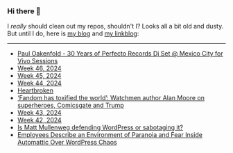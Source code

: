 ### Hi there 👋

I _really_ should clean out my repos, shouldn't I? Looks all a bit old and dusty. But until I do, here is [my blog](https://lostfocus.de/) and [my linkblog](https://dominikschwind.com/links):

--- 

<!-- POST-LIST:START -->
- [Paul Oakenfold - 30 Years of Perfecto Records Dj Set @ Mexico City for Vivo Sessions](https://www.youtube.com/watch?v=7GhIO_ntoKo)
- [Week 46, 2024](https://lostfocus.de/2024/11/17/week-46-2024/)
- [Week 45, 2024](https://lostfocus.de/2024/11/12/week-45-2024/)
- [Week 44, 2024](https://lostfocus.de/2024/11/03/week-44-2024/)
- [Heartbroken](https://sarah-savage.com/heartbroken/)
- [‘Fandom has toxified the world’: Watchmen author Alan Moore on superheroes, Comicsgate and Trump](https://www.theguardian.com/books/2024/oct/26/fandom-has-toxified-the-world-watchmen-author-alan-moore-on-superheroes-comicsgate-and-trump)
- [Week 43, 2024](https://lostfocus.de/2024/10/27/week-43-2024/)
- [Week 42, 2024](https://lostfocus.de/2024/10/20/week-42-2024/)
- [Is Matt Mullenweg defending WordPress or sabotaging it?](https://torment-nexus.mathewingram.com/is-matt-mullenweg-defending-wordpress-or-sabotaging-it/)
- [Employees Describe an Environment of Paranoia and Fear Inside Automattic Over WordPress Chaos](https://www.404media.co/automattic-buyout-offer-wordpress-matt-mullenweg/)
<!-- POST-LIST:END -->

<!--
**lostfocus/lostfocus** is a ✨ _special_ ✨ repository because its `README.md` (this file) appears on your GitHub profile.

Here are some ideas to get you started:

- 🔭 I’m currently working on ...
- 🌱 I’m currently learning ...
- 👯 I’m looking to collaborate on ...
- 🤔 I’m looking for help with ...
- 💬 Ask me about ...
- 📫 How to reach me: ...
- 😄 Pronouns: ...
- ⚡ Fun fact: ...
-->
